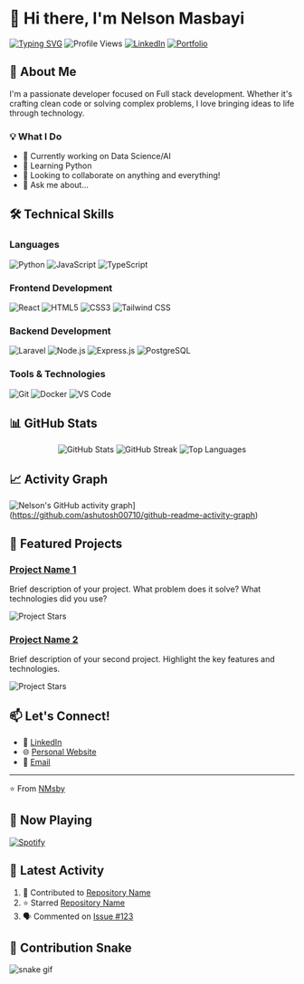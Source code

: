 # 👋 Hi there, I'm Nelson Masbayi

[![Typing SVG](https://readme-typing-svg.demolab.com?font=Fira+Code&pause=1000&width=435&lines=Full+Stack+Developer;Open+Source+Enthusiast;Always+Learning+New+Things)](https://git.io/typing-svg)
![Profile Views](https://komarev.com/ghpvc/?username=NMsby&color=brightgreen)
[![LinkedIn](https://img.shields.io/badge/LinkedIn-Connect-blue.svg?logo=linkedin&logoColor=white)](https://www.linkedin.com/in/nmsby/)
[![Portfolio](https://img.shields.io/badge/Portfolio-Visit-success.svg)](nelsonmasbayi.vercel.app)

## 🚀 About Me
I'm a passionate developer focused on Full stack development. Whether it's crafting clean code or solving complex problems, I love bringing ideas to life through technology.

### 💡 What I Do
- 🔭 Currently working on Data Science/AI
- 🌱 Learning Python
- 👯 Looking to collaborate on anything and everything!
- 💬 Ask me about...

## 🛠️ Technical Skills

### Languages
![Python](https://img.shields.io/badge/Python-3776AB?style=flat&logo=python&logoColor=white)
![JavaScript](https://img.shields.io/badge/JavaScript-F7DF1E?style=flat&logo=javascript&logoColor=black)
![TypeScript](https://img.shields.io/badge/TypeScript-007ACC?style=flat&logo=typescript&logoColor=white)

### Frontend Development
![React](https://img.shields.io/badge/React-20232A?style=flat&logo=react&logoColor=61DAFB)
![HTML5](https://img.shields.io/badge/HTML5-E34F26?style=flat&logo=html5&logoColor=white)
![CSS3](https://img.shields.io/badge/CSS3-1572B6?style=flat&logo=css3&logoColor=white)
![Tailwind CSS](https://img.shields.io/badge/Tailwind_CSS-38B2AC?style=flat&logo=tailwind-css&logoColor=white)

### Backend Development
![Laravel](https://img.shields.io/badge/Laravel-2e2e2e?logo=laravel)
![Node.js](https://img.shields.io/badge/Node.js-43853D?style=flat&logo=node.js&logoColor=white)
![Express.js](https://img.shields.io/badge/Express.js-404D59?style=flat)
![PostgreSQL](https://img.shields.io/badge/PostgreSQL-316192?style=flat&logo=postgresql&logoColor=white)

### Tools & Technologies
![Git](https://img.shields.io/badge/Git-F05032?style=flat&logo=git&logoColor=white)
![Docker](https://img.shields.io/badge/Docker-2496ED?style=flat&logo=docker&logoColor=white)
![VS Code](https://img.shields.io/badge/VS_Code-007ACC?style=flat&logo=visual-studio-code&logoColor=white)

## 📊 GitHub Stats

<div align="center">
  <img src="https://github-readme-stats.vercel.app/api?username=NMsby&show_icons=true&theme=radical" alt="GitHub Stats" />
  <img src="https://github-readme-streak-stats.herokuapp.com/?user=NMsby&theme=radical" alt="GitHub Streak" />
  <img src="https://github-readme-stats.vercel.app/api/top-langs/?username=NMsby&layout=compact&theme=radical" alt="Top Languages" />
</div>

## 📈 Activity Graph
![Nelson's GitHub activity graph](https://github-readme-activity-graph.vercel.app/graph?username=NMsby&theme=react-dark)](https://github.com/ashutosh00710/github-readme-activity-graph)

## 🎯 Featured Projects

### [Project Name 1](project-link)
Brief description of your project. What problem does it solve? What technologies did you use?

![Project Stars](https://img.shields.io/github/stars/your-username/project-name?style=social)

### [Project Name 2](project-link)
Brief description of your second project. Highlight the key features and technologies.

![Project Stars](https://img.shields.io/github/stars/your-username/project-name-2?style=social)

## 📫 Let's Connect!
- 💼 [LinkedIn]([https://www.linkedin.com/in/nmsby/])
- 🌐 [Personal Website](nelsonmasbayi.vercel.app)
- 📧 [Email](mailto:nelsonmasbayi@gmail.com)

---
⭐️ From [NMsby](https://github.com/NMsby)

## 🎵 Now Playing
[![Spotify](https://novatorem-nowplaying.vercel.app/api/spotify)](https://open.spotify.com/user/6h508c0c947nig9mt3emra696)

## 📱 Latest Activity
<!--START_SECTION:activity-->
1. 🔨 Contributed to [Repository Name](repository-link)
2. ⭐ Starred [Repository Name](repository-link)
3. 🗣 Commented on [Issue #123](issue-link)
<!--END_SECTION:activity-->

<!-- This activity section will auto-update with a GitHub Action -->

## 🐍 Contribution Snake
![snake gif](https://github.com/NMsby/NMsby/blob/output/github-contribution-grid-snake.gif)

